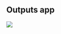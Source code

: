 ## Outputs app

[![](https://docs.posit.co/connect-cloud/images/cc-deploy.svg)](https://connect.posit.cloud/publish?framework=shiny&sourceRepositoryURL=https%3A%2F%2Fgithub.com%2Fposit-dev%2Fpy-shinywidgets&sourceRef=main&sourceRefType=branch&primaryFile=examples%2Foutputs%2Fapp.py&pythonVersion=3.11)
